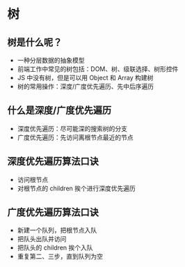 # 树

## 树是什么呢？

- 一种分层数据的抽象模型
- 前端工作中常见的树包括：DOM、树、级联选择、树形控件
- JS 中没有树，但是可以用 Object 和 Array 构建树
- 树的常用操作：深度/广度优先遍历、先中后序遍历

## 什么是深度/广度优先遍历

- 深度优先遍历：尽可能深的搜索树的分支
- 广度优先遍历：先访问离根节点最近的节点

## 深度优先遍历算法口诀

- 访问根节点
- 对根节点的 children 挨个进行深度优先遍历

## 广度优先遍历算法口诀

- 新建一个队列，把根节点入队
- 把队头出队并访问
- 把队头的 children 挨个入队
- 重复第二、三步，直到队列为空
